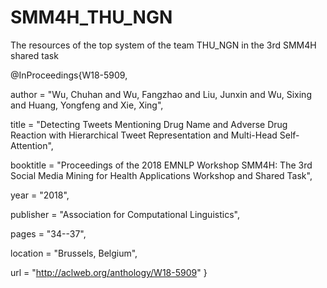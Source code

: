 # SMM4H_THU_NGN
The resources of the top system of the team THU_NGN in the 3rd SMM4H shared task

@InProceedings{W18-5909,

  author = 	"Wu, Chuhan and Wu, Fangzhao and Liu, Junxin and Wu, Sixing and Huang, Yongfeng and Xie, Xing",
  
  title = 	"Detecting Tweets Mentioning Drug Name and Adverse Drug Reaction with Hierarchical Tweet Representation and Multi-Head Self-Attention",
  
  booktitle = 	"Proceedings of the 2018 EMNLP Workshop SMM4H: The 3rd Social Media Mining for Health Applications Workshop and Shared Task",
  
  year = 	"2018",
  
  publisher = 	"Association for Computational Linguistics",
  
  pages = 	"34--37",
  
  
  location = 	"Brussels, Belgium",
  
  
  url = 	"http://aclweb.org/anthology/W18-5909"
}
